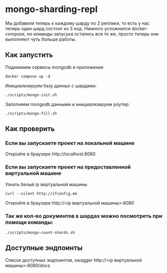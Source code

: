 # mongo-sharding-repl

Мы добавили теперь к каждому шарду по 2 реплики, то есть у нас теперь один шард состоит из 3 нод. 
Немного усложнился docker-compose, но команды запусука остались все те же, просто теперь они выполняют чуть больше работы.

## Как запустить

Поднимаем сервисы mongodb и приложение

```shell
docker compose up -d
```

Инициализируем базу данных с шардами:
```shell
./scripts/mongo-init.sh
```

Заполняем mongodb данными и инициализируем роутер:

```shell
./scripts/mongo-fill.sh
```

## Как проверить

### Если вы запускаете проект на локальной машине

Откройте в браузере http://localhost:8080

### Если вы запускаете проект на предоставленной виртуальной машине

Узнать белый ip виртуальной машины

```shell
curl --silent http://ifconfig.me
```

Откройте в браузере http://<ip виртуальной машины>:8080

### Так же кол-во документов в шардах можно посмотреть при помощи команды:

```shell
./scripts/mongo-count-shards.sh
```

## Доступные эндпоинты

Список доступных эндпоинтов, swagger http://<ip виртуальной машины>:8080/docs
